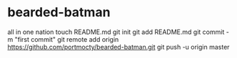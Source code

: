 bearded-batman
==============

all in one nation
touch README.md
git init
git add README.md
git commit -m "first commit"
git remote add origin https://github.com/portmocty/bearded-batman.git
git push -u origin master
